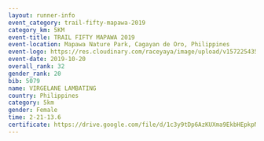```yaml
---
layout: runner-info 
event_category: trail-fifty-mapawa-2019 
category_km: 5KM 
event-title: TRAIL FIFTY MAPAWA 2019  
event-location: Mapawa Nature Park, Cagayan de Oro, Philippines 
event-logo: https://res.cloudinary.com/raceyaya/image/upload/v1572254355/logo/trail-fifty-mapawa_fizjmb.jpg 
event-date: 2019-10-20 
overall_rank: 32
gender_rank: 20
bib: 5079
name: VIRGELANE LAMBATING
country: Philippines
category: 5km
gender: Female
time: 2-21-13.6
certificate: https://drive.google.com/file/d/1c3y9tDp6AzKUXma9EkbHEpkpNZoXUE4r/view?usp=sharing
---
```

